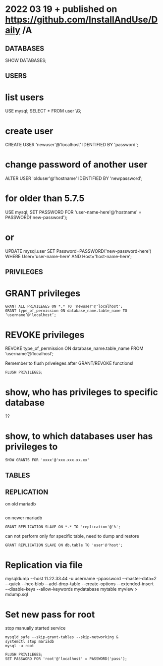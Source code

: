# 2022 03 19  + published on https://github.com/InstallAndUse/Daily /A


## DATABASES
SHOW DATABASES;


## USERS
# list users
USE mysql;
SELECT * FROM user \G;

# create user
CREATE USER 'newuser'@'localhost' IDENTIFIED BY 'password';

# change password of another user
ALTER USER 'olduser'@'hostname' IDENTIFIED BY 'newpassword';

# for older than 5.7.5
USE mysql;
SET PASSWORD FOR 'user-name-here'@'hostname' = PASSWORD('new-password');
# or
UPDATE mysql.user SET Password=PASSWORD('new-password-here') WHERE User='user-name-here' AND Host='host-name-here';


## PRIVILEGES
# GRANT privileges
```
GRANT ALL PRIVILEGES ON *.* TO 'newuser'@'localhost';
GRANT type_of_permission ON database_name.table_name TO ‘username’@'localhost’;
```

# REVOKE privileges
REVOKE type_of_permission ON database_name.table_name FROM ‘username’@‘localhost’;

Remember to flush priveleges after GRANT/REVOKE functions!
```
FLUSH PRIVILEGES;
```

# show, who has privileges to specific database
??

# show, to which databases user has privileges to
```
SHOW GRANTS FOR 'xxxx'@'xxx.xxx.xx.xx'
```

## TABLES




## REPLICATION
on old mariadb
```

```

on newer mariadb
```
GRANT REPLICATION SLAVE ON *.* TO 'replication'@'%';
```
can not perform only for specific table, need to dump and restore
```
GRANT REPLICATION SLAVE ON db.table TO 'user'@'host';
```

# Replication via file
mysqldump --host 11.22.33.44 -u username -ppassword --master-data=2 \
--quick --hex-blob --add-drop-table --create-options --extended-insert \
--disable-keys --allow-keywords mydatabase mytable myview > mdump.sql



# Set new pass for root
stop manually started service
```
mysqld_safe --skip-grant-tables --skip-networking &
systemctl stop mariadb
mysql -u root

FLUSH PRIVILEGES;
SET PASSWORD FOR 'root'@'localhost' = PASSWORD('pass');
```
